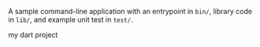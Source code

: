 A sample command-line application with an entrypoint in `bin/`, library code
in `lib/`, and example unit test in `test/`.

my dart project










































